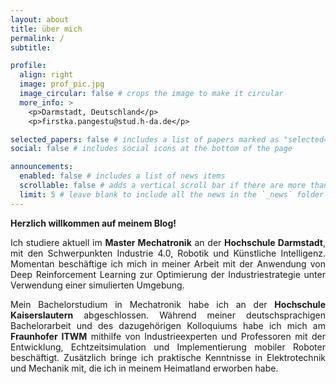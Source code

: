 ```yaml
---
layout: about
title: über mich
permalink: /
subtitle:

profile:
  align: right
  image: prof_pic.jpg
  image_circular: false # crops the image to make it circular
  more_info: >
    <p>Darmstadt, Deutschland</p>
    <p>firstka.pangestu@stud.h-da.de</p>

selected_papers: false # includes a list of papers marked as "selected={true}"
social: false # includes social icons at the bottom of the page

announcements:
  enabled: false # includes a list of news items
  scrollable: false # adds a vertical scroll bar if there are more than 3 news items
  limit: 5 # leave blank to include all the news in the `_news` folder
---
```


<!-- German Section -->
<div id="lang-de" style="text-align: justify;">
  <p><strong>Herzlich willkommen auf meinem Blog!</strong></p>
  <p>Ich studiere aktuell im <strong>Master Mechatronik</strong> an der <strong>Hochschule Darmstadt</strong>, mit den Schwerpunkten Industrie 4.0, Robotik und Künstliche Intelligenz. Momentan beschäftige ich mich in meiner Arbeit mit der Anwendung von Deep Reinforcement Learning zur Optimierung der Industriestrategie unter Verwendung einer simulierten Umgebung.</p>
  
  <p>Mein Bachelorstudium in Mechatronik habe ich an der <strong>Hochschule Kaiserslautern</strong> abgeschlossen. Während meiner deutschsprachigen Bachelorarbeit und des dazugehörigen Kolloquiums habe ich mich am <strong>Fraunhofer ITWM</strong> mithilfe von Industrieexperten und Professoren mit der Entwicklung, Echtzeitsimulation und Implementierung mobiler Roboter beschäftigt. Zusätzlich bringe ich praktische Kenntnisse in Elektrotechnik und Mechanik mit, die ich in meinem Heimatland erworben habe.</p>
</div>

